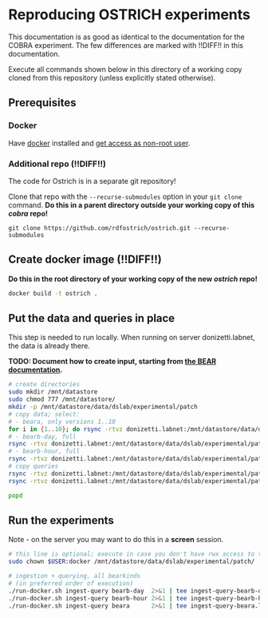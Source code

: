 # Reproducing OSTRICH experiments

This documentation is as good as identical to the documentation for the COBRA experiment.
The few differences are marked with !!DIFF!! in this documentation.

Execute all commands shown below in this directory of a working copy cloned from this repository
(unless explicitly stated otherwise).

## Prerequisites

### Docker

Have [docker](https://docs.docker.com/get-docker/) installed and [get access as non-root user](https://docs.docker.com/engine/install/linux-postinstall/#manage-docker-as-a-non-root-user).

### Additional repo (!!DIFF!!)

The code for Ostrich is in a separate git repository!

Clone that repo with the `--recurse-submodules` option in your `git clone` command.
**Do this in a parent directory outside your working copy of this *cobra* repo!**
```
git clone https://github.com/rdfostrich/ostrich.git --recurse-submodules
```

## Create docker image (!!DIFF!!)

**Do this in the root directory of your working copy of the new *ostrich* repo!**
```sh
docker build -t ostrich .
```

## Put the data and queries in place

This step is needed to run locally. When running on server donizetti.labnet, the data is already there.

**TODO: Document how to create input, starting from [the BEAR documentation](https://aic.ai.wu.ac.at/qadlod/bear.html).**

```sh
# create directories
sudo mkdir /mnt/datastore
sudo chmod 777 /mnt/datastore/
mkdir -p /mnt/datastore/data/dslab/experimental/patch
# copy data; select:
# - beara, only versions 1..10
for i in {1..10}; do rsync -rtvz donizetti.labnet:/mnt/datastore/data/dslab/experimental/patch/data/$i /mnt/datastore/data/dslab/experimental/patch/data ; done
# - bearb-day, full
rsync -rtvz donizetti.labnet:/mnt/datastore/data/dslab/experimental/patch/rawdata-bearb/patches-day /mnt/datastore/data/dslab/experimental/patch/rawdata-bearb
# - bearb-hour, full
rsync -rtvz donizetti.labnet:/mnt/datastore/data/dslab/experimental/patch/rawdata-bearb/patches-hour /mnt/datastore/data/dslab/experimental/patch/rawdata-bearb
# copy queries
rsync -rtvz donizetti.labnet:/mnt/datastore/data/dslab/experimental/patch/BEAR/queries_new /mnt/datastore/data/dslab/experimental/patch/BEAR
rsync -rtvz donizetti.labnet:/mnt/datastore/data/dslab/experimental/patch/BEAR/queries_bearb /mnt/datastore/data/dslab/experimental/patch/BEAR

popd
```

## Run the experiments

Note - on the server you may want to do this in a **screen** session.
```sh
# this line is optional; execute in case you don't have rwx access to the folder
sudo chown $USER:docker /mnt/datastore/data/dslab/experimental/patch/

# ingestion + querying, all bearkinds
# (in preferred order of execution)
./run-docker.sh ingest-query bearb-day  2>&1 | tee ingest-query-bearb-day.log
./run-docker.sh ingest-query bearb-hour 2>&1 | tee ingest-query-bearb-hour.log
./run-docker.sh ingest-query beara      2>&1 | tee ingest-query-beara.log
```

